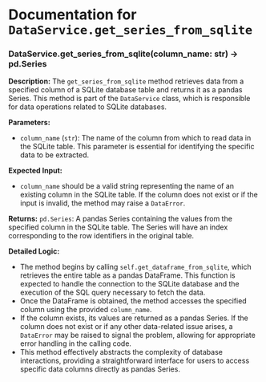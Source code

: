 # Documentation for `DataService.get_series_from_sqlite`

### DataService.get_series_from_sqlite(column_name: str) -> pd.Series

**Description:**
The `get_series_from_sqlite` method retrieves data from a specified column of a SQLite database table and returns it as a pandas Series. This method is part of the `DataService` class, which is responsible for data operations related to SQLite databases.

**Parameters:**
- `column_name` (`str`): The name of the column from which to read data in the SQLite table. This parameter is essential for identifying the specific data to be extracted.

**Expected Input:**
- `column_name` should be a valid string representing the name of an existing column in the SQLite table. If the column does not exist or if the input is invalid, the method may raise a `DataError`.

**Returns:**
`pd.Series`: A pandas Series containing the values from the specified column in the SQLite table. The Series will have an index corresponding to the row identifiers in the original table.

**Detailed Logic:**
- The method begins by calling `self.get_dataframe_from_sqlite`, which retrieves the entire table as a pandas DataFrame. This function is expected to handle the connection to the SQLite database and the execution of the SQL query necessary to fetch the data.
- Once the DataFrame is obtained, the method accesses the specified column using the provided `column_name`.
- If the column exists, its values are returned as a pandas Series. If the column does not exist or if any other data-related issue arises, a `DataError` may be raised to signal the problem, allowing for appropriate error handling in the calling code.
- This method effectively abstracts the complexity of database interactions, providing a straightforward interface for users to access specific data columns directly as pandas Series.